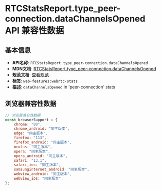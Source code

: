 # RTCStatsReport.type_peer-connection.dataChannelsOpened API 兼容性数据

## 基本信息

- **API名称**: `RTCStatsReport.type_peer-connection.dataChannelsOpened`
- **MDN文档**: [RTCStatsReport.type_peer-connection.dataChannelsOpened](https://developer.mozilla.org/docs/Web/API/RTCPeerConnectionStats/dataChannelsOpened)
- **规范文档**: [查看规范](https://w3c.github.io/webrtc-stats/#dom-rtcpeerconnectionstats-datachannelsopened)
- **标签**: `web-features:webrtc-stats`
- **描述**: `dataChannelsOpened` in 'peer-connection' stats

## 浏览器兼容性数据

```javascript
// 浏览器兼容性数据
const browserSupport = {
    chrome: "80",
    chrome_android: "同主版本",
    edge: "同主版本",
    firefox: "113",
    firefox_android: "同主版本",
    oculus: "同主版本",
    opera: "同主版本",
    opera_android: "同主版本",
    safari: "13.1",
    safari_ios: "同主版本",
    samsunginternet_android: "同主版本",
    webview_android: "同主版本",
    webview_ios: "同主版本",
};

```

